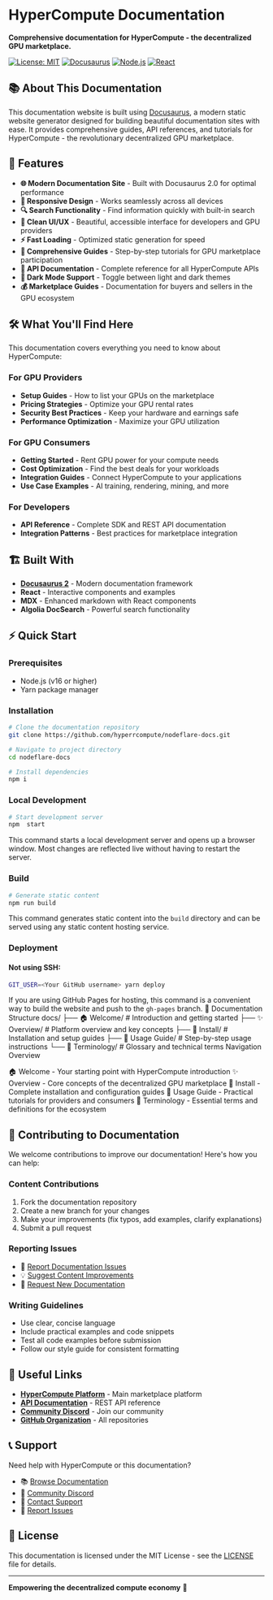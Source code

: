 # HyperCompute Documentation

**Comprehensive documentation for HyperCompute - the decentralized GPU marketplace.**

[![License: MIT](https://img.shields.io/badge/License-MIT-yellow.svg)](https://opensource.org/licenses/MIT)
[![Docusaurus](https://img.shields.io/badge/Docusaurus-2.0-green.svg)](https://docusaurus.io/)
[![Node.js](https://img.shields.io/badge/Node.js-43853D?style=flat&logo=node.js&logoColor=white)](https://nodejs.org/)
[![React](https://img.shields.io/badge/React-20232A?style=flat&logo=react&logoColor=61DAFB)](https://reactjs.org/)

## 📚 About This Documentation

This documentation website is built using [Docusaurus](https://docusaurus.io/), a modern static website generator designed for building beautiful documentation sites with ease. It provides comprehensive guides, API references, and tutorials for HyperCompute - the revolutionary decentralized GPU marketplace.

## 🚀 Features

- **🌐 Modern Documentation Site** - Built with Docusaurus 2.0 for optimal performance
- **📱 Responsive Design** - Works seamlessly across all devices
- **🔍 Search Functionality** - Find information quickly with built-in search
- **🎨 Clean UI/UX** - Beautiful, accessible interface for developers and GPU providers
- **⚡ Fast Loading** - Optimized static generation for speed
- **📖 Comprehensive Guides** - Step-by-step tutorials for GPU marketplace participation
- **🔧 API Documentation** - Complete reference for all HyperCompute APIs
- **🌙 Dark Mode Support** - Toggle between light and dark themes
- **💰 Marketplace Guides** - Documentation for buyers and sellers in the GPU ecosystem

## 🛠️ What You'll Find Here

This documentation covers everything you need to know about HyperCompute:

### For GPU Providers
- **Setup Guides** - How to list your GPUs on the marketplace
- **Pricing Strategies** - Optimize your GPU rental rates
- **Security Best Practices** - Keep your hardware and earnings safe
- **Performance Optimization** - Maximize your GPU utilization

### For GPU Consumers  
- **Getting Started** - Rent GPU power for your compute needs
- **Cost Optimization** - Find the best deals for your workloads
- **Integration Guides** - Connect HyperCompute to your applications
- **Use Case Examples** - AI training, rendering, mining, and more

### For Developers
- **API Reference** - Complete SDK and REST API documentation
- **Integration Patterns** - Best practices for marketplace integration

## 🏗️ Built With

- **[Docusaurus 2](https://docusaurus.io/)** - Modern documentation framework
- **React** - Interactive components and examples
- **MDX** - Enhanced markdown with React components
- **Algolia DocSearch** - Powerful search functionality

## ⚡ Quick Start

### Prerequisites

- Node.js (v16 or higher)
- Yarn package manager

### Installation

```bash
# Clone the documentation repository
git clone https://github.com/hyperrcompute/nodeflare-docs.git

# Navigate to project directory
cd nodeflare-docs

# Install dependencies
npm i 
```

### Local Development

```bash
# Start development server
npm  start
```

This command starts a local development server and opens up a browser window. Most changes are reflected live without having to restart the server.

### Build

```bash
# Generate static content
npm run build
```

This command generates static content into the `build` directory and can be served using any static content hosting service.

### Deployment


#### Not using SSH:
```bash
GIT_USER=<Your GitHub username> yarn deploy
```

If you are using GitHub Pages for hosting, this command is a convenient way to build the website and push to the `gh-pages` branch.
📖 Documentation Structure
docs/
├── 🏠 Welcome/               # Introduction and getting started
├── ✨ Overview/              # Platform overview and key concepts
├── 🚀 Install/               # Installation and setup guides
├── 📘 Usage Guide/           # Step-by-step usage instructions
└── 🧠 Terminology/           # Glossary and technical terms
Navigation Overview

🏠 Welcome - Your starting point with HyperCompute introduction
✨ Overview - Core concepts of the decentralized GPU marketplace
🚀 Install - Complete installation and configuration guides
📘 Usage Guide - Practical tutorials for providers and consumers
🧠 Terminology - Essential terms and definitions for the ecosystem



## 🤝 Contributing to Documentation

We welcome contributions to improve our documentation! Here's how you can help:

### Content Contributions
1. Fork the documentation repository
2. Create a new branch for your changes
3. Make your improvements (fix typos, add examples, clarify explanations)
4. Submit a pull request

### Reporting Issues
- 🐛 [Report Documentation Issues](https://github.com/hypercompute/nodeflare-docs/issues)
- 💡 [Suggest Content Improvements](https://github.com/hypercompute/nodeflare-docs/issues)
- 📝 [Request New Documentation](https://github.com/hypercompute/nodeflare-docs/issues)

### Writing Guidelines
- Use clear, concise language
- Include practical examples and code snippets
- Test all code examples before submission
- Follow our style guide for consistent formatting

## 🔗 Useful Links

- **[HyperCompute Platform](http://hyperrcompute.com)** - Main marketplace platform
- **[API Documentation](https://docs.hyperrcompute.com)** - REST API reference
- **[Community Discord](https://discord.gg/hyperrcompute)** - Join our community
- **[GitHub Organization](https://github.com/hyperrcompute)** - All repositories

## 📞 Support

Need help with HyperCompute or this documentation?

- 📚 [Browse Documentation](https://docs.hyperrcompute.com)
- 💬 [Community Discord](https://discord.gg/hyperrcompute)
- 📧 [Contact Support](mailto:official@hyperrcompute.com)
- 🐛 [Report Issues](https://github.com/hyperrcompute/nodeflare-docs/issues)

## 📝 License

This documentation is licensed under the MIT License - see the [LICENSE](LICENSE) file for details.

---

**Empowering the decentralized compute economy** 🚀

